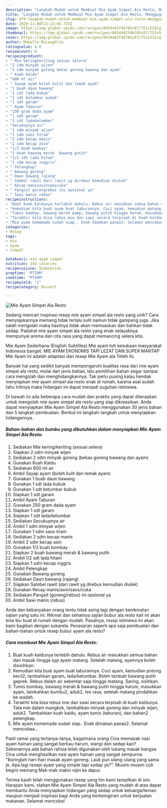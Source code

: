 ```yaml
---
description: "Langkah Mudah untuk Membuat Mie Ayam Simpel Ala Resto, Menggugah Selera"
title: "Langkah Mudah untuk Membuat Mie Ayam Simpel Ala Resto, Menggugah Selera"
slug: 479-langkah-mudah-untuk-membuat-mie-ayam-simpel-ala-resto-menggugah-selera
date: 2020-11-08T22:12:04.723Z
image: https://img-global.cpcdn.com/recipes/0934442f4b785c87/751x532cq70/mie-ayam-simpel-ala-resto-foto-resep-utama.jpg
thumbnail: https://img-global.cpcdn.com/recipes/0934442f4b785c87/751x532cq70/mie-ayam-simpel-ala-resto-foto-resep-utama.jpg
cover: https://img-global.cpcdn.com/recipes/0934442f4b785c87/751x532cq70/mie-ayam-simpel-ala-resto-foto-resep-utama.jpg
author: Mabelle McLaughlin
ratingvalue: 4.8
reviewcount: 8
recipeingredient:
- " Mie keringkeriting sesuai selera"
- "2 sdm minyak wijen"
- "2 sdm minyak goreng bekas goreng bawang dan ayam"
- " Kuah Kaldu"
- "600 ml air"
- " Sayap ayam boleh kulit dan lemak ayam"
- "1 buah daun bawang"
- "1 sdt lada bubuk"
- "1 sdt ketumbar bubuk"
- "1 sdt garam"
- " Ayam Taburan"
- "250 gram dada ayam"
- "1 sdt garam"
- "1 sdt ladaketumbar"
- "Secukupnya air"
- "1 sdm minyak wijen"
- "1 sdm saos tiram"
- "2 sdm kecap manis"
- "2 sdm kecap asin"
- "1/2 buah bombay"
- "2 buah bawang merah  bawang putih"
- "1/2 sdt lada hitam"
- "1 sdm kecap inggris"
- " Pelengkap"
- " Bawang goreng"
- " Daun bawang rajang"
- " Sambel rawit dari rawit yg direbus kemudian diulek"
- " Kecap manisasinsaoscuka"
- " Pangsit gorengrebus ini opsional ya"
- " Sawi manis rebus"
recipeinstructions:
- "Buat kuah kaldunya terlebih dahulu. Rebus air masukkan semua bahan dan masak hingga syp ayam matang. Setelah matang, ayamnya boleh disisihkan."
- "Kemudian kita buat ayam buat taburannya. Cuci ayam, kemudian potong kecil2, tambahkan garam, lada/ketumbar. Boleh tambah bawang putih geprek. Rebus dalam air sebentar saja hingga matang. Saring, sisihkan."
- "Tumis bombay, bawang merah &amp; bawang putih hingga harum, masukkan ayam, tambahkan bumbu2, aduk2, tes rasa, setelah matang pindahkan ke wadah."
- "Terakhir kita bisa rebus mie dan sawi secara terpisah di kuah kaldunya. Tata mie dalam mangkok, tambahkan minyak goreng dan minyak wijen, aduk2. Tambahkan kuah kaldu, ayam tumis (taburan), dan bahan2 pelengkap."
- "Mie ayam homemade sudah siap.. Enak dimakan panas2. Selamat mencobaa..."
categories:
- Resep
tags:
- mie
- ayam
- simpel

katakunci: mie ayam simpel 
nutrition: 243 calories
recipecuisine: Indonesian
preptime: "PT28M"
cooktime: "PT49M"
recipeyield: "2"
recipecategory: Dessert

---
```



![Mie Ayam Simpel Ala Resto](https://img-global.cpcdn.com/recipes/0934442f4b785c87/751x532cq70/mie-ayam-simpel-ala-resto-foto-resep-utama.jpg)

Sedang mencari inspirasi resep mie ayam simpel ala resto yang unik? Cara menyiapkannya memang tidak terlalu sulit namun tidak gampang juga. Jika salah mengolah maka hasilnya tidak akan memuaskan dan bahkan tidak sedap. Padahal mie ayam simpel ala resto yang enak selayaknya mempunyai aroma dan cita rasa yang dapat memancing selera kita.

Mie Ayam Sederhana (English Subtitles) Mie ayam tuh kesukaan masyarakat Indonesia banget. MIE AYAM EKONOMIS TAPI LEZAT DAN SUPER MANTAP Mie Ayam ini adalah adaptasi dari resep Mie Ayam ala Teteh Iis.

Banyak hal yang sedikit banyak mempengaruhi kualitas rasa dari mie ayam simpel ala resto, mulai dari jenis bahan, lalu pemilihan bahan segar sampai cara mengolah dan menghidangkannya. Tak perlu pusing kalau hendak menyiapkan mie ayam simpel ala resto enak di rumah, karena asal sudah tahu triknya maka hidangan ini dapat menjadi suguhan istimewa.


Di bawah ini ada beberapa cara mudah dan praktis yang dapat diterapkan untuk mengolah mie ayam simpel ala resto yang siap dikreasikan. Anda dapat menyiapkan Mie Ayam Simpel Ala Resto menggunakan 30 jenis bahan dan 5 langkah pembuatan. Berikut ini langkah-langkah untuk menyiapkan hidangannya.

<!--inarticleads1-->

##### Bahan-bahan dan bumbu yang dibutuhkan dalam menyiapkan Mie Ayam Simpel Ala Resto:

1. Sediakan  Mie kering/keriting (sesuai selera)
1. Siapkan 2 sdm minyak wijen
1. Sediakan 2 sdm minyak goreng (bekas goreng bawang dan ayam)
1. Gunakan  Kuah Kaldu
1. Sediakan 600 ml air
1. Ambil  Sayap ayam (boleh kulit dan lemak ayam)
1. Gunakan 1 buah daun bawang
1. Gunakan 1 sdt lada bubuk
1. Gunakan 1 sdt ketumbar bubuk
1. Siapkan 1 sdt garam
1. Ambil  Ayam Taburan
1. Gunakan 250 gram dada ayam
1. Siapkan 1 sdt garam
1. Siapkan 1 sdt lada/ketumbar
1. Sediakan Secukupnya air
1. Ambil 1 sdm minyak wijen
1. Gunakan 1 sdm saos tiram
1. Sediakan 2 sdm kecap manis
1. Ambil 2 sdm kecap asin
1. Gunakan 1/2 buah bombay
1. Siapkan 2 buah bawang merah &amp; bawang putih
1. Ambil 1/2 sdt lada hitam
1. Siapkan 1 sdm kecap inggris
1. Ambil  Pelengkap
1. Gunakan  Bawang goreng
1. Sediakan  Daun bawang (rajang)
1. Siapkan  Sambel rawit (dari rawit yg direbus kemudian diulek)
1. Gunakan  Kecap manis/asin/saos/cuka
1. Sediakan  Pangsit (goreng/rebus) ini opsional ya
1. Ambil  Sawi manis (rebus)


Anda dan kebanyakan orang tentu tidak asing lagi dengan kenikmatan sajian yang satu ini. Nikmat dan sehatnya sajian bubur ala resto kali ini akan bisa ibu buat di rumah dengan mudah. Pasalnya, resep istimewa ini akan kami bagikan dengan sukarela. Penasaran seperti apa saja pembuatan dan bahan-bahan untuk resep bubur ayam ala resto? 

<!--inarticleads2-->

##### Cara membuat Mie Ayam Simpel Ala Resto:

1. Buat kuah kaldunya terlebih dahulu. Rebus air masukkan semua bahan dan masak hingga syp ayam matang. Setelah matang, ayamnya boleh disisihkan.
1. Kemudian kita buat ayam buat taburannya. Cuci ayam, kemudian potong kecil2, tambahkan garam, lada/ketumbar. Boleh tambah bawang putih geprek. Rebus dalam air sebentar saja hingga matang. Saring, sisihkan.
1. Tumis bombay, bawang merah &amp; bawang putih hingga harum, masukkan ayam, tambahkan bumbu2, aduk2, tes rasa, setelah matang pindahkan ke wadah.
1. Terakhir kita bisa rebus mie dan sawi secara terpisah di kuah kaldunya. Tata mie dalam mangkok, tambahkan minyak goreng dan minyak wijen, aduk2. Tambahkan kuah kaldu, ayam tumis (taburan), dan bahan2 pelengkap.
1. Mie ayam homemade sudah siap.. Enak dimakan panas2. Selamat mencobaa...


Pasti ramai yang tertanya-tanya, bagaimana orang Cina memasak nasi ayam hainan yang sangat berbau harum, wangi dan sedap kan? Sebenarnya ada bahan rahsia telah digunakan oleh tukang masak bangsa Cina untuk menghasilkan nasi ayam hainan yang sangat sempurna. &#34;Boringlah hari-hari masak ayam goreng. Lauk pun ulang-ulang yang sama je. Apa lagi resepi ayam yang simple tapi sedap ye?&#34;. Musim-musim cuti begini memang Mak-mak makin rajin ke dapur. 

Terima kasih telah menggunakan resep yang tim kami tampilkan di sini. Harapan kami, olahan Mie Ayam Simpel Ala Resto yang mudah di atas dapat membantu Anda menyiapkan hidangan yang sedap untuk keluarga/teman maupun menjadi inspirasi bagi Anda yang berkeinginan untuk berjualan makanan. Selamat mencoba!
